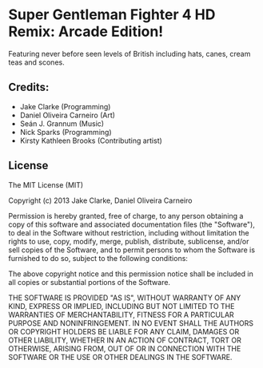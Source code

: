 Super Gentleman Fighter 4 HD Remix: Arcade Edition!
===================================================

Featuring never before seen levels of British including hats, canes, cream teas and scones.

Credits:
--------
- Jake Clarke (Programming)
- Daniel Oliveira Carneiro (Art)
- Seán J. Grannum (Music)
- Nick Sparks (Programming)
- Kirsty Kathleen Brooks (Contributing artist)

License
-------

The MIT License (MIT)

Copyright (c) 2013 Jake Clarke, Daniel Oliveira Carneiro

Permission is hereby granted, free of charge, to any person obtaining a copy
of this software and associated documentation files (the "Software"), to deal
in the Software without restriction, including without limitation the rights
to use, copy, modify, merge, publish, distribute, sublicense, and/or sell
copies of the Software, and to permit persons to whom the Software is
furnished to do so, subject to the following conditions:

The above copyright notice and this permission notice shall be included in
all copies or substantial portions of the Software.

THE SOFTWARE IS PROVIDED "AS IS", WITHOUT WARRANTY OF ANY KIND, EXPRESS OR
IMPLIED, INCLUDING BUT NOT LIMITED TO THE WARRANTIES OF MERCHANTABILITY,
FITNESS FOR A PARTICULAR PURPOSE AND NONINFRINGEMENT. IN NO EVENT SHALL THE
AUTHORS OR COPYRIGHT HOLDERS BE LIABLE FOR ANY CLAIM, DAMAGES OR OTHER
LIABILITY, WHETHER IN AN ACTION OF CONTRACT, TORT OR OTHERWISE, ARISING FROM,
OUT OF OR IN CONNECTION WITH THE SOFTWARE OR THE USE OR OTHER DEALINGS IN
THE SOFTWARE.
